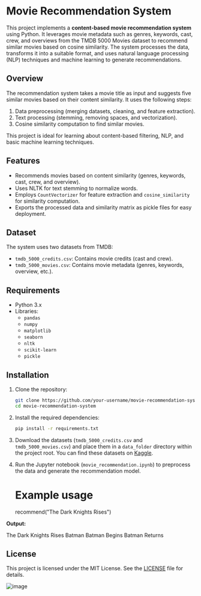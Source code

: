 
# Movie Recommendation System

This project implements a **content-based movie recommendation system** using Python. It leverages movie metadata such as genres, keywords, cast, crew, and overviews from the TMDB 5000 Movies dataset to recommend similar movies based on cosine similarity. The system processes the data, transforms it into a suitable format, and uses natural language processing (NLP) techniques and machine learning to generate recommendations.


## Overview
The recommendation system takes a movie title as input and suggests five similar movies based on their content similarity. It uses the following steps:
1. Data preprocessing (merging datasets, cleaning, and feature extraction).
2. Text processing (stemming, removing spaces, and vectorization).
3. Cosine similarity computation to find similar movies.

This project is ideal for learning about content-based filtering, NLP, and basic machine learning techniques.

## Features
- Recommends movies based on content similarity (genres, keywords, cast, crew, and overview).
- Uses NLTK for text stemming to normalize words.
- Employs `CountVectorizer` for feature extraction and `cosine_similarity` for similarity computation.
- Exports the processed data and similarity matrix as pickle files for easy deployment.

## Dataset
The system uses two datasets from TMDB:
- `tmdb_5000_credits.csv`: Contains movie credits (cast and crew).
- `tmdb_5000_movies.csv`: Contains movie metadata (genres, keywords, overview, etc.).


## Requirements
- Python 3.x
- Libraries:
  - `pandas`
  - `numpy`
  - `matplotlib` 
  - `seaborn`
  - `nltk`
  - `scikit-learn`
  - `pickle`

## Installation
1. Clone the repository:
   ```bash
   git clone https://github.com/your-username/movie-recommendation-system.git
   cd movie-recommendation-system
   ```

2. Install the required dependencies:
   ```bash
   pip install -r requirements.txt
   ```

3. Download the datasets (`tmdb_5000_credits.csv` and `tmdb_5000_movies.csv`) and place them in a `data_folder` directory within the project root. You can find these datasets on [Kaggle](https://www.kaggle.com/datasets/tmdb/tmdb-movie-metadata).

4. Run the Jupyter notebook (`movie_recommendation.ipynb`) to preprocess the data and generate the recommendation model.


   # Example usage
   
   recommend("The Dark Knights Rises")

  **Output:**
   
   The Dark Knights Rises
   Batman
   Batman Begins
   Batman Returns


## License
This project is licensed under the MIT License. See the [LICENSE](LICENSE) file for details.



![image](https://github.com/user-attachments/assets/b9c15cb9-0d54-4399-9aaa-3d3e1c662bf7)
